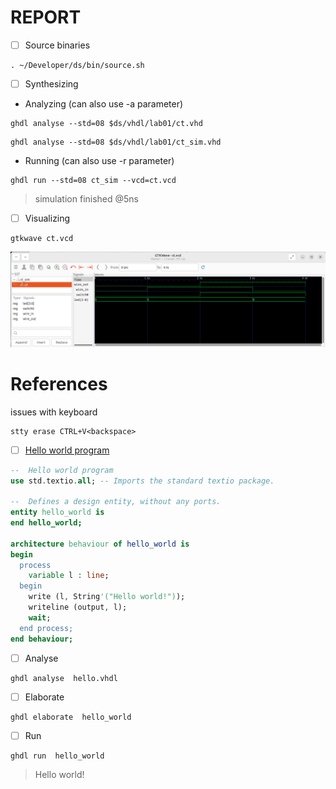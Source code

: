 # REPORT

- [ ] Source binaries

```
. ~/Developer/ds/bin/source.sh
```

- [ ] Synthesizing

* Analyzing (can also use -a parameter)

```
ghdl analyse --std=08 $ds/vhdl/lab01/ct.vhd
```

```
ghdl analyse --std=08 $ds/vhdl/lab01/ct_sim.vhd
```

* Running (can also use -r parameter)

```
ghdl run --std=08 ct_sim --vcd=ct.vcd
```
> simulation finished @5ns

- [ ] Visualizing

```
gtkwave ct.vcd
```

<img src=images/gtkwave_output.png width='' height='' > </img>


# References

issues with keyboard

```
stty erase CTRL+V<backspace>
```

- [ ] [Hello world program](https://ghdl.github.io/ghdl/quick_start/simulation/hello/index.html)

```vhdl
--  Hello world program
use std.textio.all; -- Imports the standard textio package.

--  Defines a design entity, without any ports.
entity hello_world is
end hello_world;

architecture behaviour of hello_world is
begin
  process
    variable l : line;
  begin
    write (l, String'("Hello world!"));
    writeline (output, l);
    wait;
  end process;
end behaviour;
```

- [ ] Analyse

```
ghdl analyse  hello.vhdl 
```

- [ ] Elaborate

```
ghdl elaborate  hello_world
```

- [ ] Run

```
ghdl run  hello_world
```
> Hello world!
